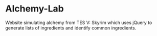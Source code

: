# Alchemy-Lab
Website simulating alchemy from TES V: Skyrim which uses jQuery to generate lists of ingredients and identify common ingredients.
